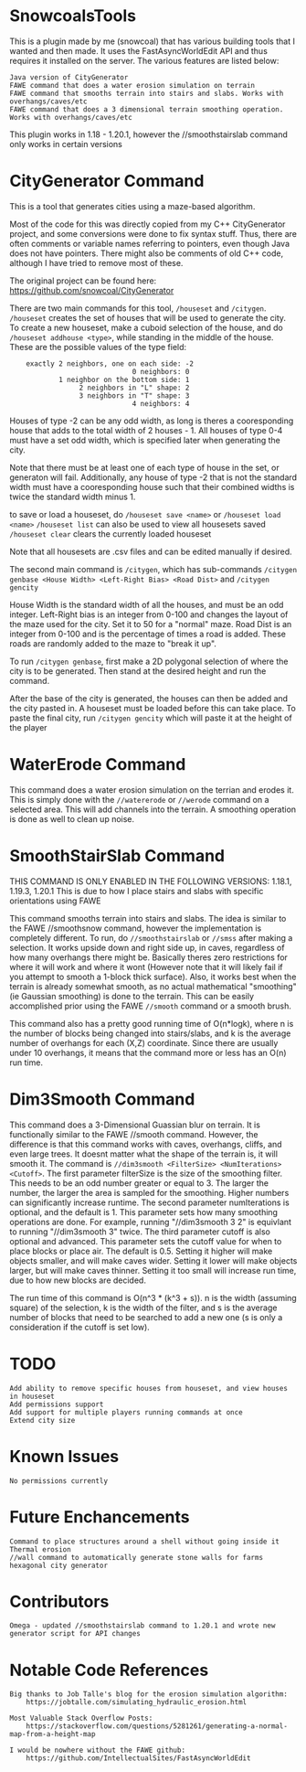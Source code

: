 # SnowcoalsTools

This is a plugin made by me (snowcoal) that has various building tools that I wanted and then made. It uses the FastAsyncWorldEdit API and thus requires it installed on the server.
The various features are listed below:

    Java version of CityGenerator
    FAWE command that does a water erosion simulation on terrain
    FAWE command that smooths terrain into stairs and slabs. Works with overhangs/caves/etc
    FAWE command that does a 3 dimensional terrain smoothing operation. Works with overhangs/caves/etc

This plugin works in 1.18 - 1.20.1, however the //smoothstairslab command only works in certain versions

# CityGenerator Command

This is a tool that generates cities using a maze-based algorithm.

Most of the code for this was directly copied from my C++ CityGenerator project, and some conversions were done to fix syntax stuff.
Thus, there are often comments or variable names referring to pointers, even though Java does not have pointers. There might also be comments
of old C++ code, although I have tried to remove most of these.

The original project can be found here: https://github.com/snowcoal/CityGenerator

There are two main commands for this tool, ```/houseset``` and ```/citygen```. ```/houseset``` creates the set of houses that will be used to generate the city.
To create a new houseset, make a cuboid selection of the house, and do ```/houseset addhouse <type>```, while standing in the middle of the house. 
These are the possible values of the type field:

        exactly 2 neighbors, one on each side: -2
                                  0 neighbors: 0
                1 neighbor on the bottom side: 1
                     2 neighbors in "L" shape: 2
                     3 neighbors in "T" shape: 3
                                  4 neighbors: 4

Houses of type -2 can be any odd width, as long is theres a cooresponding house that adds to the total width of 2 houses - 1. All houses of type 0-4 must have
a set odd width, which is specified later when generating the city.

Note that there must be at least one of each type of house in the set, or generaton will fail. Additionally, any house of type -2 that is not the standard
width must have a cooresponding house such that their combined widths is twice the standard width minus 1.

to save or load a houseset, do ```/houseset save <name>``` or ```/houseset load <name>```
```/houseset list``` can also be used to view all housesets saved
```/houseset clear``` clears the currently loaded houseset

Note that all housesets are .csv files and can be edited manually if desired.

The second main command is ```/citygen```, which has sub-commands ```/citygen genbase <House Width> <Left-Right Bias> <Road Dist>``` and ```/citygen gencity```

House Width is the standard width of all the houses, and must be an odd integer.
Left-Right bias is an integer from 0-100 and changes the layout of the maze used for the city. Set it to 50 for a "normal" maze.
Road Dist is an integer from 0-100 and is the percentage of times a road is added. These roads are randomly added to the maze to "break it up".

To run ```/citygen genbase```, first make a 2D polygonal selection of where the city is to be generated. Then stand at the desired height and run the command.

After the base of the city is generated, the houses can then be added and the city pasted in. A houseset must be loaded before this can take place. To paste
the final city, run ```/citygen gencity``` which will paste it at the height of the player

# WaterErode Command

This command does a water erosion simulation on the terrian and erodes it. This is simply done with the ```//watererode``` or ```//werode``` command on a selected area.
This will add channels into the terrain. A smoothing operation is done as well to clean up noise.

# SmoothStairSlab Command

THIS COMMAND IS ONLY ENABLED IN THE FOLLOWING VERSIONS: 1.18.1, 1.19.3, 1.20.1
This is due to how I place stairs and slabs with specific orientations using FAWE

This command smooths terrain into stairs and slabs. The idea is similar to the FAWE //smoothsnow command, however the implementation is
completely different. To run, do ```//smoothstairslab``` or ```//smss``` after making a selection. It works upside down and right side up, in caves, regardless
of how many overhangs there might be. Basically theres zero restrictions for where it will work and where it wont (However note that it will likely fail if
you attempt to smooth a 1-block thick surface). Also, it works best when the terrain is already somewhat smooth, as no actual mathematical "smoothing"
(ie Gaussian smoothing) is done to the terrain. This can be easily accomplished prior using the FAWE ```//smooth``` command or a smooth brush.

This command also has a pretty good running time of O(n*logk), where n is the number of blocks being changed into stairs/slabs, and k is the average number
of overhangs for each (X,Z) coordinate. Since there are usually under 10 overhangs, it means that the command more or less has an O(n) run time.

# Dim3Smooth Command

This command does a 3-Dimensional Guassian blur on terrain. It is functionally similar to the FAWE //smooth command.
However, the difference is that this command works with caves, overhangs, cliffs, and even large trees. It doesnt matter what the shape of the terrain is, it will smooth it.
The command is ```//dim3smooth <FilterSize> <NumIterations> <Cutoff>```. The first parameter filterSize is the size of the smoothing filter.
This needs to be an odd number greater or equal to 3. The larger the number, the larger the area is sampled for the smoothing. Higher numbers can significantly increase runtime.
The second parameter numIterations is optional, and the default is 1. This parameter sets how many smoothing operations are done.
For example, running "//dim3smooth 3 2" is equivlant to running "//dim3smooth 3" twice.
The third parameter cutoff is also optional and advanced. This parameter sets the cutoff value for when to place blocks or place air. The default is 0.5.
Setting it higher will make objects smaller, and will make caves wider. Setting it lower will make objects larger, but will make caves thinner. Setting it too small will increase
run time, due to how new blocks are decided.

The run time of this command is O(n^3 * (k^3 + s)). n is the width (assuming square) of the selection, k is the width of the filter, and s is the average number of blocks that need
to be searched to add a new one (s is only a consideration if the cutoff is set low).

# TODO

    Add ability to remove specific houses from houseset, and view houses in houseset
    Add permissions support
    Add support for multiple players running commands at once
    Extend city size

# Known Issues

    No permissions currently

# Future Enchancements

    Command to place structures around a shell without going inside it
    Thermal erosion
    //wall command to automatically generate stone walls for farms
    hexagonal city generator

# Contributors

    Omega - updated //smoothstairslab command to 1.20.1 and wrote new generator script for API changes

# Notable Code References

    Big thanks to Job Talle's blog for the erosion simulation algorithm:
        https://jobtalle.com/simulating_hydraulic_erosion.html

    Most Valuable Stack Overflow Posts:
        https://stackoverflow.com/questions/5281261/generating-a-normal-map-from-a-height-map

    I would be nowhere without the FAWE github:
        https://github.com/IntellectualSites/FastAsyncWorldEdit

